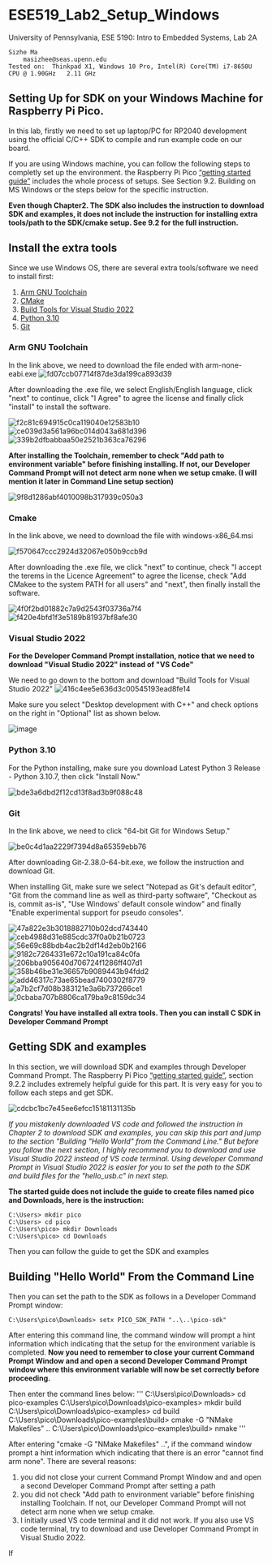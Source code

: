 # ESE519_Lab2_Setup_Windows
University of Pennsylvania, ESE 5190: Intro to Embedded Systems, Lab 2A

    Sizhe Ma
        masizhee@seas.upenn.edu
    Tested on:  Thinkpad X1, Windows 10 Pro, Intel(R) Core(TM) i7-8650U CPU @ 1.90GHz   2.11 GHz
## Setting Up for SDK on your Windows Machine for Raspberry Pi Pico.
In this lab, firstly we need to set up laptop/PC for RP2040 development using the official C/C++ SDK to compile and run example code on our board.

If you are using Windows machine, you can follow the following steps to completly set up the environment. the Raspberry Pi Pico [“getting started guide”](https://datasheets.raspberrypi.com/pico/getting-started-with-pico.pdf) includes the whole process of setups. See Section 9.2. Building on MS Windows or the steps below for the specific instruction.

**Even though Chapter2. The SDK also includes the instruction to download SDK and examples, it does not include the instruction for installing extra tools/path to the SDK/cmake setup. See 9.2 for the full instruction.**

## Install the extra tools
Since we use Windows OS, there are several extra tools/software we need to install first:
1. [Arm GNU Toolchain](https://developer.arm.com/downloads/-/arm-gnu-toolchain-downloads)
2.  [CMake](https://cmake.org/download/)
3.  [Build Tools for Visual Studio 2022](https://visualstudio.microsoft.com/downloads/#build-tools-for-visual-studio-2022)
4.  [Python 3.10](https://www.python.org/downloads/windows/)
5.  [Git](https://git-scm.com/download/win)

### Arm GNU Toolchain
In the link above, we need to download the file ended with arm-none-eabi.exe
![fd07ccb07714f87de3da199ca893d39](https://user-images.githubusercontent.com/114200453/194982948-751baa37-4f7d-4ec8-8e62-43f4698f4724.png)

After downloading the .exe file, we select English/English language, click "next" to continue, click "I Agree" to agree the license and finally click "install" to install the software.

![f2c81c694915c0ca119040e12583b10](https://user-images.githubusercontent.com/114200453/194983422-3ff10b19-edc4-4a2b-96a5-89b8803f970f.png)
![ce039d3a561a96bc014d043a681d396](https://user-images.githubusercontent.com/114200453/194983429-5da56cd3-156b-4027-a27e-6b52770380b8.png)
![339b2dfbabbaa50e2521b363ca76296](https://user-images.githubusercontent.com/114200453/194983437-c9488672-c3d8-47af-9667-a3779103abd3.png)

**After installing the Toolchain, remember to check "Add path to environment variable" before finishing installing. If not, our  Developer Command Prompt will not detect arm none when we setup cmake. (I will mention it later in Command Line setup section)**

![9f8d1286abf4010098b317939c050a3](https://user-images.githubusercontent.com/114200453/194983804-2c319082-6190-4b18-a137-d847568cd72a.png)

### Cmake
In the link above, we need to download the file with windows-x86_64.msi

![f570647ccc2924d32067e050b9ccb9d](https://user-images.githubusercontent.com/114200453/194984027-3a9828f0-9d76-4168-8c95-d568453f5eea.png)

After downloading the .exe file, we click "next" to continue, check "I accept the terems in the Licence Agreement" to agree the license, check "Add CMakee to the system PATH for all users" and "next", then finally install the software.

![4f0f2bd01882c7a9d2543f03736a7f4](https://user-images.githubusercontent.com/114200453/194984317-af739a71-af3d-499f-933c-8001ced50c00.png)
![f420e4bfd1f3e5189b81937bf8afe30](https://user-images.githubusercontent.com/114200453/194984324-f3dab0d6-d829-4d0f-9ce1-cd46d46261ac.png)

### Visual Studio 2022
**For the Developer Command Prompt installation, notice that we need to download "Visual Studio 2022" instead of "VS Code"**

We need to go down to the bottom and download "Build Tools for Visual Studio 2022"
![416c4ee5e636d3c00545193ead8fe14](https://user-images.githubusercontent.com/114200453/194984785-36a86cd8-3087-4bb6-a882-46907ff27d19.png)

Make sure you select "Desktop development with C++" and check options on the right in "Optional" list as shown below.
 
![image](https://user-images.githubusercontent.com/114200453/194984469-c6549e6f-ef89-4e76-9552-3765dfdaede6.png)

### Python 3.10

For the Python installing, make sure you download Latest Python 3 Release - Python 3.10.7, then click "Install Now."

![bde3a6dbd2f12cd13f8ad3b9f088c48](https://user-images.githubusercontent.com/114200453/194985602-004777ef-2dbe-4edd-b1a8-01113b24986a.png)

### Git
In the link above, we need to click "64-bit Git for Windows Setup."

![be0c4d1aa2229f7394d8a65359ebb76](https://user-images.githubusercontent.com/114200453/194985864-79fdfd14-c6c2-437b-be86-7f51de9a0c56.png)

After downloading Git-2.38.0-64-bit.exe, we follow the instruction and download Git.

When installing Git, make sure we select "Notepad as Git's default editor", "Git from the command line as well as third-party software", "Checkout as is, commit as-is", "Use Windows' default console window" and finally "Enable experimental support for pseudo consoles".

![47a822e3b3018882710b02dcd743440](https://user-images.githubusercontent.com/114200453/194987212-bc8ba545-32f5-415a-922e-3201771e083e.png)
![ceb4988d31e885cdc37f0a0b21b0723](https://user-images.githubusercontent.com/114200453/194987222-40db2d9e-6d22-42f3-803f-2a7765a07c0e.png)
![56e69c88bdb4ac2b2df14d2eb0b2166](https://user-images.githubusercontent.com/114200453/194987228-8a1d84d3-b2f9-485b-b919-7ebb4b97428d.png)
![9182c7264331e672c10a191ca84c0fa](https://user-images.githubusercontent.com/114200453/194987234-1b46f418-3645-4a6f-a9d1-06b7bdc49524.png)
![206bba905640d706724f1286ff407d1](https://user-images.githubusercontent.com/114200453/194987245-f54b17c7-218e-4f83-9c01-836f37f9d5be.png)
![358b46be31e36657b9089443b94fdd2](https://user-images.githubusercontent.com/114200453/194987252-17f65083-869a-4803-a4a4-b9767c3f6d93.png)
![add46317c73ae65bead7400302f8779](https://user-images.githubusercontent.com/114200453/194987266-06367cc3-d465-4244-b96c-1e86208dd8cf.png)
![a7b2cf7d08b383121e3a6b737266ce1](https://user-images.githubusercontent.com/114200453/194987275-e77a8470-75bd-4b9b-97eb-29f4347ca4c8.png)
![0cbaba707b8806ca179ba9c8159dc34](https://user-images.githubusercontent.com/114200453/194987287-1ac08e6b-b52e-4fac-a46d-3d692a82203c.png)

**Congrats! You have installed all extra tools. Then you can install C SDK in Developer Command Prompt**

## Getting SDK and examples
In this section, we will download SDK and examples through Developer Command Prompt. The Raspberry Pi Pico [“getting started guide”](https://datasheets.raspberrypi.com/pico/getting-started-with-pico.pdf), section 9.2.2 includes extremely helpful guide for this part. It is very easy for you to follow each steps and get SDK.

![cdcbc1bc7e45ee6efcc15181131135b](https://user-images.githubusercontent.com/114200453/194988163-9a89c9fa-b2b3-4440-86a9-afaadab34b99.png)

*If you mistakenly downloaded VS code and followed the instruction in Chapter 2 to download SDK and examples, you can skip this part and jump to the section "Building "Hello World" from the Command Line." But before you follow the next section, I highly recommend you to download and use Visual Studio 2022 instead of VS code terminal. Using developer Command Prompt in Visual Studio 2022 is easier for you to set the path to the SDK and build files for the "hello_usb.c" in next step.*

**The started guide does not include the guide to create files named pico and Downloads, here is the instruction:**

```
C:\Users> mkdir pico
C:\Users> cd pico
C:\Users\pico> mkdir Downloads
C:\Users\pico> cd Downloads
```

Then you can follow the guide to get the SDK and examples

## Building "Hello World" From the Command Line
Then you can set the path to the SDK as follows in a Developer Command Prompt window:
```
C:\Users\pico\Downloads> setx PICO_SDK_PATH "..\..\pico-sdk"
```
After entering this command line, the command window will prompt a hint information which indicating that the setup for the environment variable is completed. **Now you need to remember to close your current Command Prompt Window and and open a second Developer Command Prompt window where this environment variable will now be set correctly before proceeding.**

Then enter the command lines below:
'''
C:\Users\pico\Downloads> cd pico-examples
C:\Users\pico\Downloads\pico-examples> mkdir build
C:\Users\pico\Downloads\pico-examples> cd build
C:\Users\pico\Downloads\pico-examples\build> cmake -G "NMake Makefiles" ..
C:\Users\pico\Downloads\pico-examples\build> nmake
'''

After entering "cmake -G "NMake Makefiles" ..", if the command window prompt a hint information which indicating that there is an error "cannot find arm none". There are several reasons:

1. you did not close your current Command Prompt Window and and open a second Developer Command Prompt after setting a path
2. you did not check "Add path to environment variable" before finishing installing Toolchain. If not, our  Developer Command Prompt will not detect arm none when we setup cmake.
3. I initially used VS code terminal and it did not work. If you also use VS code terminal, try to download and use Developer Command Prompt in Visual Studio 2022.

If 










